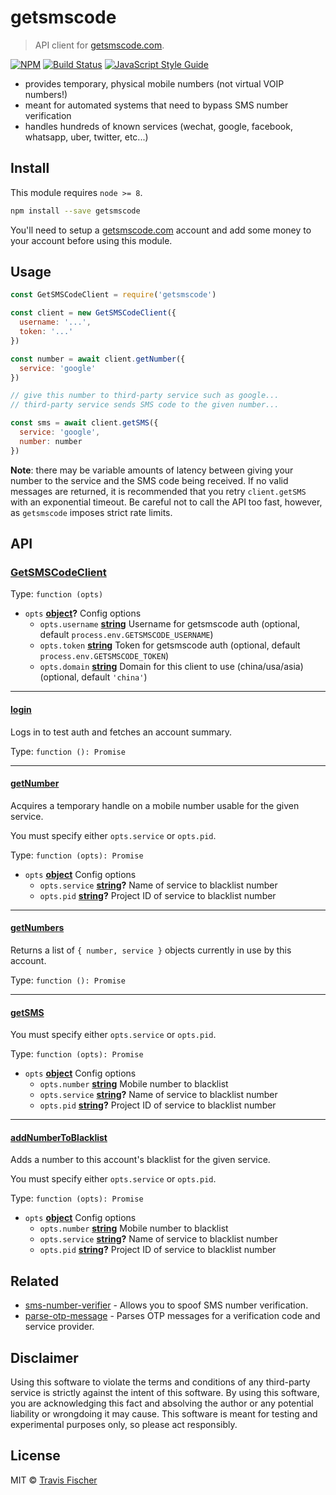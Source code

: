 # getsmscode

> API client for [getsmscode.com](http://www.getsmscode.com/).

[![NPM](https://img.shields.io/npm/v/getsmscode.svg)](https://www.npmjs.com/package/getsmscode) [![Build Status](https://travis-ci.com/transitive-bullshit/getsmscode.svg?branch=master)](https://travis-ci.com/transitive-bullshit/getsmscode) [![JavaScript Style Guide](https://img.shields.io/badge/code_style-standard-brightgreen.svg)](https://standardjs.com)

-   provides temporary, physical mobile numbers (not virtual VOIP numbers!)
-   meant for automated systems that need to bypass SMS number verification
-   handles hundreds of known services (wechat, google, facebook, whatsapp, uber, twitter, etc...)

## Install

This module requires `node >= 8`.

```bash
npm install --save getsmscode
```

You'll need to setup a [getsmscode.com](http://www.getsmscode.com/) account and add some money to your account before using this module.

## Usage

```js
const GetSMSCodeClient = require('getsmscode')

const client = new GetSMSCodeClient({
  username: '...',
  token: '...'
})

const number = await client.getNumber({
  service: 'google'
})

// give this number to third-party service such as google...
// third-party service sends SMS code to the given number...

const sms = await client.getSMS({
  service: 'google',
  number: number
})
```

**Note**: there may be variable amounts of latency between giving your number to the service and the SMS code being received. If no valid messages are returned, it is recommended that you retry `client.getSMS` with an exponential timeout. Be careful not to call the API too fast, however, as `getsmscode` imposes strict rate limits.

## API

<!-- Generated by documentation.js. Update this documentation by updating the source code. -->

### [GetSMSCodeClient](https://github.com/transitive-bullshit/getsmscode/blob/cfccb50bb5c8a8ed37fedad1ec435bbc0479327a/index.js#L8-L18)

Type: `function (opts)`

-   `opts` **[object](https://developer.mozilla.org/docs/Web/JavaScript/Reference/Global_Objects/Object)?** Config options
    -   `opts.username` **[string](https://developer.mozilla.org/docs/Web/JavaScript/Reference/Global_Objects/String)** Username for getsmscode auth (optional, default `process.env.GETSMSCODE_USERNAME`)
    -   `opts.token` **[string](https://developer.mozilla.org/docs/Web/JavaScript/Reference/Global_Objects/String)** Token for getsmscode auth (optional, default `process.env.GETSMSCODE_TOKEN`)
    -   `opts.domain` **[string](https://developer.mozilla.org/docs/Web/JavaScript/Reference/Global_Objects/String)** Domain for this client to use (china/usa/asia) (optional, default `'china'`)

* * *

#### [login](https://github.com/transitive-bullshit/getsmscode/blob/cfccb50bb5c8a8ed37fedad1ec435bbc0479327a/index.js#L54-L63)

Logs in to test auth and fetches an account summary.

Type: `function (): Promise`

* * *

#### [getNumber](https://github.com/transitive-bullshit/getsmscode/blob/cfccb50bb5c8a8ed37fedad1ec435bbc0479327a/index.js#L76-L90)

Acquires a temporary handle on a mobile number usable for the given service.

You must specify either `opts.service` or `opts.pid`.

Type: `function (opts): Promise`

-   `opts` **[object](https://developer.mozilla.org/docs/Web/JavaScript/Reference/Global_Objects/Object)** Config options
    -   `opts.service` **[string](https://developer.mozilla.org/docs/Web/JavaScript/Reference/Global_Objects/String)?** Name of service to blacklist number
    -   `opts.pid` **[string](https://developer.mozilla.org/docs/Web/JavaScript/Reference/Global_Objects/String)?** Project ID of service to blacklist number

* * *

#### [getNumbers](https://github.com/transitive-bullshit/getsmscode/blob/cfccb50bb5c8a8ed37fedad1ec435bbc0479327a/index.js#L97-L107)

Returns a list of `{ number, service }` objects currently in use by this account.

Type: `function (): Promise`

* * *

#### [getSMS](https://github.com/transitive-bullshit/getsmscode/blob/cfccb50bb5c8a8ed37fedad1ec435bbc0479327a/index.js#L120-L135)

You must specify either `opts.service` or `opts.pid`.

Type: `function (opts): Promise`

-   `opts` **[object](https://developer.mozilla.org/docs/Web/JavaScript/Reference/Global_Objects/Object)** Config options
    -   `opts.number` **[string](https://developer.mozilla.org/docs/Web/JavaScript/Reference/Global_Objects/String)** Mobile number to blacklist
    -   `opts.service` **[string](https://developer.mozilla.org/docs/Web/JavaScript/Reference/Global_Objects/String)?** Name of service to blacklist number
    -   `opts.pid` **[string](https://developer.mozilla.org/docs/Web/JavaScript/Reference/Global_Objects/String)?** Project ID of service to blacklist number

* * *

#### [addNumberToBlacklist](https://github.com/transitive-bullshit/getsmscode/blob/cfccb50bb5c8a8ed37fedad1ec435bbc0479327a/index.js#L149-L158)

Adds a number to this account's blacklist for the given service.

You must specify either `opts.service` or `opts.pid`.

Type: `function (opts): Promise`

-   `opts` **[object](https://developer.mozilla.org/docs/Web/JavaScript/Reference/Global_Objects/Object)** Config options
    -   `opts.number` **[string](https://developer.mozilla.org/docs/Web/JavaScript/Reference/Global_Objects/String)** Mobile number to blacklist
    -   `opts.service` **[string](https://developer.mozilla.org/docs/Web/JavaScript/Reference/Global_Objects/String)?** Name of service to blacklist number
    -   `opts.pid` **[string](https://developer.mozilla.org/docs/Web/JavaScript/Reference/Global_Objects/String)?** Project ID of service to blacklist number

## Related

-   [sms-number-verifier](https://github.com/transitive-bullshit/sms-number-verifier) - Allows you to spoof SMS number verification.
-   [parse-otp-message](https://github.com/transitive-bullshit/parse-otp-message) - Parses OTP messages for a verification code and service provider.

## Disclaimer

Using this software to violate the terms and conditions of any third-party service is strictly against the intent of this software. By using this software, you are acknowledging this fact and absolving the author or any potential liability or wrongdoing it may cause. This software is meant for testing and experimental purposes only, so please act responsibly.

## License

MIT © [Travis Fischer](https://github.com/transitive-bullshit)
